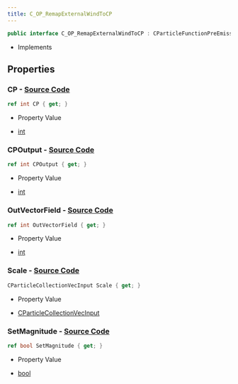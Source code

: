 ```yaml
---
title: C_OP_RemapExternalWindToCP
---
```


```csharp
public interface C_OP_RemapExternalWindToCP : CParticleFunctionPreEmission, CParticleFunctionOperator, CParticleFunction, ISchemaClass<CParticleFunction>, ISchemaClass<CParticleFunctionOperator>, ISchemaClass<CParticleFunctionPreEmission>, ISchemaClass<C_OP_RemapExternalWindToCP>, ISchemaField, ISchemaClass, INativeHandle
```

- Implements

## Properties

### **CP** - [Source Code](https://github.com/swiftly-solution/swiftlys2/blob/main/managed/src/SwiftlyS2.Generated/Schemas/Interfaces/C_OP_RemapExternalWindToCP.cs#L16)

```csharp
ref int CP { get; }
```

- Property Value

- [int](https://learn.microsoft.com/dotnet/api/system.int32)

### **CPOutput** - [Source Code](https://github.com/swiftly-solution/swiftlys2/blob/main/managed/src/SwiftlyS2.Generated/Schemas/Interfaces/C_OP_RemapExternalWindToCP.cs#L18)

```csharp
ref int CPOutput { get; }
```

- Property Value

- [int](https://learn.microsoft.com/dotnet/api/system.int32)

### **OutVectorField** - [Source Code](https://github.com/swiftly-solution/swiftlys2/blob/main/managed/src/SwiftlyS2.Generated/Schemas/Interfaces/C_OP_RemapExternalWindToCP.cs#L24)

```csharp
ref int OutVectorField { get; }
```

- Property Value

- [int](https://learn.microsoft.com/dotnet/api/system.int32)

### **Scale** - [Source Code](https://github.com/swiftly-solution/swiftlys2/blob/main/managed/src/SwiftlyS2.Generated/Schemas/Interfaces/C_OP_RemapExternalWindToCP.cs#L20)

```csharp
CParticleCollectionVecInput Scale { get; }
```

- Property Value

- [CParticleCollectionVecInput](/docs/api/shared/schemadefinitions/cparticlecollectionvecinput)

### **SetMagnitude** - [Source Code](https://github.com/swiftly-solution/swiftlys2/blob/main/managed/src/SwiftlyS2.Generated/Schemas/Interfaces/C_OP_RemapExternalWindToCP.cs#L22)

```csharp
ref bool SetMagnitude { get; }
```

- Property Value

- [bool](https://learn.microsoft.com/dotnet/api/system.boolean)

